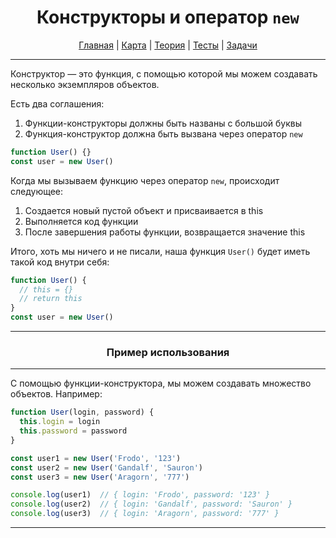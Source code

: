 <div align="center">

# Конструкторы и оператор `new`

[Главная](https://github.com/dollaween/junior-roadmap/)
|
[Карта](/roadmap/README.md)
|
[Теория](/theory/README.md)
|
[Тесты](/tests/README.md)
|
[Задачи](/tasks/README.md)

</div>

---

Конструктор — это функция, с помощью которой мы можем создавать несколько экземпляров объектов.

Есть два соглашения:
1. Функции-конструкторы должны быть названы с большой буквы
2. Функция-конструктор должна быть вызвана через оператор `new`

```js
function User() {}
const user = new User()
```

Когда мы вызываем функцию через оператор `new`, происходит следующее:
1. Создается новый пустой объект и присваивается в this
2. Выполняется код функции
3. После завершения работы функции, возвращается значение this

Итого, хоть мы ничего и не писали, наша функция `User()` будет иметь такой код внутри себя:
```js
function User() {
  // this = {}
  // return this
}
const user = new User()
```

---

<div align="center">

### Пример использования

</div>

---

С помощью функции-конструктора, мы можем создавать множество объектов. Например:
```js
function User(login, password) {
  this.login = login
  this.password = password
}

const user1 = new User('Frodo', '123')
const user2 = new User('Gandalf', 'Sauron')
const user3 = new User('Aragorn', '777')

console.log(user1)  // { login: 'Frodo', password: '123' }
console.log(user2)  // { login: 'Gandalf', password: 'Sauron' }
console.log(user3)  // { login: 'Aragorn', password: '777' }
```

---
